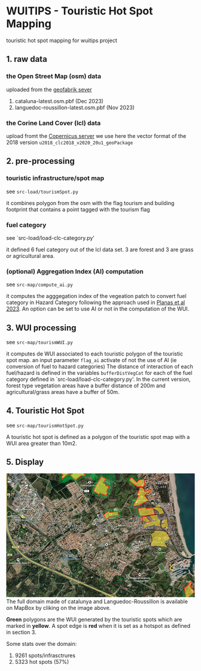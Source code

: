 # WUITIPS - Touristic Hot Spot Mapping
touristic hot spot mapping for wuitips project

## 1. raw data

### the Open Street Map (osm) data 
uploaded from the [geofabrik sever](https://download.geofabrik.de/)
1. cataluna-latest.osm.pbf  (Dec 2023) 
1. languedoc-roussillon-latest.osm.pbf (Nov 2023)

### the Corine Land Cover (lcl) data 
upload fromt the [Copernicus server](https://land.copernicus.eu/en/products/corine-land-cover/clc2018)
we use here the vector format of the 2018 version `u2018_clc2018_v2020_20u1_geoPackage`


## 2. pre-processing

### touristic infrastructure/spot map
see `src-load/tourismSpot.py`

it combines polygon from the osm with the flag tourism and building footprint that contains a point tagged with the tourism flag

### fuel category
see `src-load/load-clc-category.py'

it defined 6 fuel category out of the lcl data set. 3 are forest and 3 are grass or agricultural area.


### (optional) Aggregation Index (AI) computation
see `src-map/compute_ai.py`

it computes the agggegation index of the vegeation patch to convert fuel category in Hazard Category following the approach used in [Planas et al 2023](https://doi.org/10.1016/j.firesaf.2023.103906).
An option can be set to use AI or not in the computation of the WUI.


## 3. WUI processing
see `src-map/tourismWUI.py`

it computes de WUI associated to each touristic polygon of the touristic spot map.
an input parameter `flag_ai` activate of not the use of AI (ie conversion of fuel to hazard categories)
The distance of interaction of each fuel/hazard is defined in the variables `bufferDistVegCat` for each of the fuel category defined in `src-load/load-clc-category.py'.
In the current version, forest type vegetation areas have a buffer distance of 200m and agricultural/grass areas have a buffer of 50m. 


## 4. Touristic Hot Spot
see `src-map/tourismHotSpot.py`

A touristic hot spot is defined as a polygon of the touristic spot map with a WUI area greater than 10m2.


## 5. Display
[![preview MapBox](./misc/previewMapbox4README.png)](https://api.mapbox.com/styles/v1/ronan-p33/clpzpu45b01o701p92clb7b9o.html?title=view&access_token=pk.eyJ1Ijoicm9uYW4tcDMzIiwiYSI6ImNsYjE0cmNiZzE1b2ozb28zeGVpOW05NTEifQ.oWBlM-4JwJsG5KU-GwsnfQ&zoomwheel=true&fresh=true#13.78/42.54637/3.02711)
The full domain made of catalunya and Languedoc-Roussillon is available on MapBox by cliking on the image above. 

**Green** polygons are the WUI generated by the touristic spots which are marked in **yellow**. A spot edge is **red** when it is set as a hotspot as defined in section 3.

Some stats over the domain: 
1. 9261 spots/infrasctrures
2. 5323 hot spots (57%)
